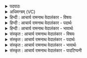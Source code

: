 <details><summary>पदपाठः</summary>

पु꣣नानः꣢। सो꣡म। धा꣡र꣢꣯या। अ꣣पः꣢। व꣡सा꣢꣯नः। अ꣣र्षसि। आ। र꣣त्नधाः꣢। र꣣त्न। धाः꣢। यो꣡नि꣢꣯म्। ऋ꣣त꣡स्य꣢। सी꣣दसि। उ꣡त्सः꣢꣯। उत्। सः꣣। देवः꣢। हि꣣रण्य꣡यः꣢। ६७५।
</details>

<details><summary>अधिमन्त्रम् (VC)</summary>

- पवमानः सोमः
- सप्तर्षयः
- प्रगाथः(विषमा बृहती समा सतोबृहती)
- मध्यमः
</details>

<details><summary>हिन्दी : आचार्य रामनाथ वेदालंकार - विषयः</summary>

प्रथम ऋचा पूर्वार्चिक में ५११ क्रमाङ्क पर परमात्मा के पक्ष में व्याख्यात की गयी थी। यहाँ गुरु का वर्णन है।
</details>

<details><summary>हिन्दी : आचार्य रामनाथ वेदालंकार - पदार्थः</summary>

पदार्थान्वयभाषाः -  हे (सोम) ज्ञानरस के खजाने गुरुवर ! आप (धारया) ज्ञान की धारा से (पुनानः) शिष्यों को पवित्र करते हुए (अर्षसि) शिष्यों के मध्य जाते हो। (रत्नधाः) रमणीय गुणों को धारण करनेवाले आप (ऋतस्य योनिम्) सत्य के भण्डार परमात्मा को (आसीदसि) उपासते हो। आप (उत्सः) विद्या के स्रोत, (देवः) प्रकाशक और (हिरण्ययः) तेजस्वी हो ॥१॥
</details>

<details><summary>हिन्दी : आचार्य रामनाथ वेदालंकार - भावार्थः</summary>

भावार्थभाषाः -  वही गुरु होने योग्य है,जो सब विद्याओं में पारंगत,अध्यापनकला में प्रवीण,चारित्र्यवान्,सच्चरित्र बनानेवाला,शिष्यों का पितृतुल्य,तेजस्वी,गुणवान्,गुणप्रशंसक,परब्रह्म का द्रष्टा और परब्रह्म का साक्षात्कार कराने में समर्थ हो ॥१॥
</details>

<details><summary>संस्कृत : आचार्य रामनाथ वेदालंकार - विषयः</summary>

प्रथमा ऋक् पूर्वार्चिके ५११ क्रमाङ्के परमात्मपक्षे व्याख्याता। अत्र गुरुर्वर्ण्यते।
</details>

<details><summary>संस्कृत : आचार्य रामनाथ वेदालंकार - पदार्थः</summary>

पदार्थान्वयभाषाः -  हे (सोम) ज्ञानरसनिधे गुरो ! त्वम् (धारया) ज्ञानधारया (पुनानः) शिष्यान् पवित्रीकुर्वन्, (अपः) कर्त्तव्यानि कर्माणि (वसानः) धारयन् (अर्षसि) शिष्याणां मध्ये गच्छसि। (रत्नधाः) रमणीयानां गुणानां धारयिता त्वम् (ऋतस्य योनिम्) सत्यस्य गृहभूतं परमात्मानम् (आसीदसि) उपास्से। त्वम् (उत्सः) विद्यायाः स्रोतः, (देवः) प्रकाशकः, (हिरण्ययः) ज्योतिर्मयश्च विद्यसे ॥१॥
</details>

<details><summary>संस्कृत : आचार्य रामनाथ वेदालंकार - भावार्थः</summary>

भावार्थभाषाः -  स एव गुरुर्भवितुं योग्यो यः सकलविद्यापारंगतोऽध्यापनकलाप्रवीण-श्चारित्र्यवान् सच्चरित्रस्य ग्राहयिता शिष्याणां पितृतुल्यस्तेजस्वी गुणवान् गुणप्रशंसकः कृतपरब्रह्मसाक्षात्कारो ब्रह्मानुभूतिं कारयितुं समर्थश्च भवेत् ॥१॥
</details>

<details><summary>संस्कृत : आचार्य रामनाथ वेदालंकार - पादटिप्पनी</summary>

टिप्पणी:   ४. प्रकर्षेण ग्रन्थनं यत्र स प्रगाथः। प्रकर्षो नाम आम्नाताद् ऋक्पाठादाधिक्यम्। इति मी० द० अ० ९, ३, ६ अधि० १ वर्णके माधवव्याख्यानम्। एष च प्रगाथः पादाभ्यासपुरःसरमृगन्तर- सम्पादनेनोपजायते—इति सामश्रमी। १. ऋ० ९।१०७।४ ‘देवो’ इत्यत्र ‘देव’ इति पाठः। साम० ५११।
</details>